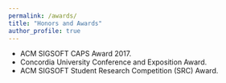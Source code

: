 ```yaml
---
permalink: /awards/
title: "Honors and Awards"
author_profile: true
---
```


* ACM SIGSOFT CAPS Award 2017.
* Concordia University Conference and Exposition Award.
* ACM SIGSOFT Student Research Competition (SRC) Award.